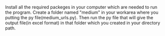 Install all the required packeges in your computer which are needed to run the program.
Create a folder named "medium" in your workarea where you putting the py file(medium_urls.py).
Then run the py file that will give the output file(in excel format) in that folder which you created in your directory path.
